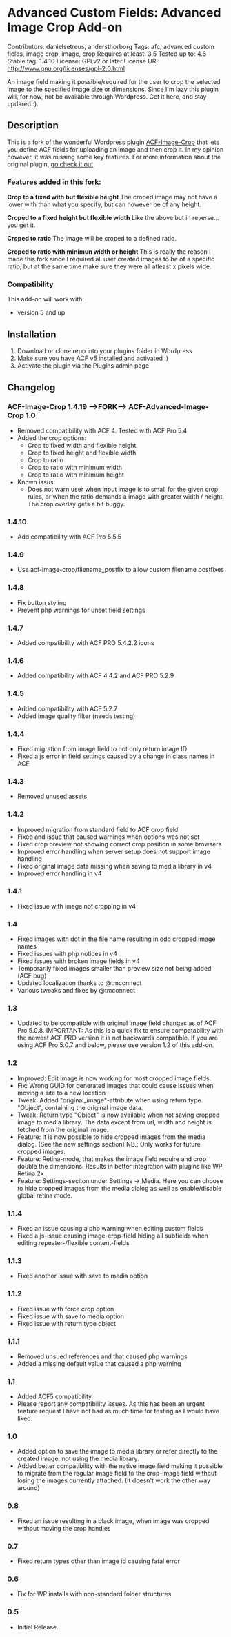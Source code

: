 # Advanced Custom Fields: Advanced Image Crop Add-on #
Contributors: danielsetreus, andersthorborg
Tags: afc, advanced custom fields, image crop, image, crop
Requires at least: 3.5
Tested up to: 4.6
Stable tag: 1.4.10
License: GPLv2 or later
License URI: http://www.gnu.org/licenses/gpl-2.0.html

An image field making it possible/required for the user to crop the selected image to the specified image size or dimensions. Since I'm lazy this plugin will, for now, not be available through Wordpress. Get it here, and stay updared :).

## Description ##
This is a fork of the wonderful Wordpress plugin [ACF-Image-Crop](https://github.com/andersthorborg/ACF-Image-Crop) that lets you define ACF fields for uploading an image and then crop it. In my opinion however, it was missing some key features. For more information about the original plugin, [go check it out](https://github.com/andersthorborg/ACF-Image-Crop).

### Features added in this fork: ###
**Crop to a fixed with but flexible height**
The croped image may not have a lower with than what you specify, but can however be of any height.

**Croped to a fixed height but flexible width**
Like the above but in reverse... you get it. 

**Croped to ratio**
The image will be croped to a defined ratio.

**Croped to ratio with minimun width or height**
This is really the reason I made this fork since I required all user created images to be of a specific ratio, but at the same time make sure they were all atleast x pixels wide. 

### Compatibility ###

This add-on will work with:

* version 5 and up

## Installation ##
1. Download or clone repo into your plugins folder in Wordpress
2. Make sure you have ACF v5 installed and activated :)
2. Activate the plugin via the Plugins admin page

## Changelog ##

### ACF-Image-Crop 1.4.19 -->FORK--> ACF-Advanced-Image-Crop 1.0 ###
* Removed compatibility with ACF 4. Tested with ACF Pro 5.4
* Added the crop options:
    * Crop to fixed width and flexible height
    * Crop to fixed height and flexible width
    * Crop to ratio
    * Crop to ratio with minimum width
    * Crop to ratio with minimum height
* Known issus:
    * Does not warn user when input image is to small for the given crop rules, or when the ratio demands a image with greater width / height. The crop overlay gets a bit buggy. 

### 1.4.10 ###
* Add compatibility with ACF Pro 5.5.5

### 1.4.9 ###
* Use acf-image-crop/filename_postfix to allow custom filename postfixes

### 1.4.8 ###
* Fix button styling
* Prevent php warnings for unset field settings

### 1.4.7 ###
* Added compatibility with ACF PRO 5.4.2.2 icons

### 1.4.6 ###
* Added compatibility with ACF 4.4.2 and ACF PRO 5.2.9

### 1.4.5 ###
* Added compatibility with ACF 5.2.7
* Added image quality filter (needs testing)

### 1.4.4 ###
* Fixed migration from image field to not only return image ID
* Fixed a js error in field settings caused by a change in class names in ACF

### 1.4.3 ###
* Removed unused assets

### 1.4.2 ###
* Improved migration from standard field to ACF crop field
* Fixed and issue that caused warnings when options was not set
* Fixed crop preview not showing correct crop position in some browsers
* Improved error handling when server setup does not support image handling
* Fixed original image data missing when saving to media library in v4
* Improved error handling in v4

### 1.4.1 ###
* Fixed issue with image not cropping in v4

### 1.4 ###
* Fixed images with dot in the file name resulting in odd cropped image names
* Fixed issues with php notices in v4
* Fixed issues with broken image fields in v4
* Temporarily fixed images smaller than preview size not being added (ACF bug)
* Updated localization thanks to @tmconnect
* Various tweaks and fixes by @tmconnect

### 1.3 ###
* Updated to be compatible with original image field changes as of ACF Pro 5.0.8. IMPORTANT: As this is a quick fix to ensure compatability with the newest ACF PRO version it is not backwards compatible. If you are using ACF Pro 5.0.7 and below, please use version 1.2 of this add-on.

### 1.2 ###
* Improved: Edit image is now working for most cropped image fields.
* Fix: Wrong GUID for generated images that could cause issues when moving a site to a new location
* Tweak: Added "original_image"-attribute when using return type "Object", containing the original image data.
* Tweak: Return type "Object" is now available when not saving cropped image to media library. The data except from url, width and height is fetched from the original image.
* Feature: It is now possible to hide cropped images from the media dialog. (See the new settings section) NB.: Only works for future cropped images.
* Feature: Retina-mode, that makes the image field require and crop double the dimensions. Results in better integration with plugins like WP Retina 2x
* Feature: Settings-seciton under Settings -> Media. Here you can choose to hide cropped images from the media dialog as well as enable/disable global retina mode.

### 1.1.4 ###
* Fixed an issue causing a php warning when editing custom fields
* Fixed a js-issue causing image-crop-field hiding all subfields when editing repeater-/flexible content-fields

### 1.1.3 ###
* Fixed another issue with save to media option

### 1.1.2 ###
* Fixed issue with force crop option
* Fixed issue with save to media option
* Fixed issue with return type object

### 1.1.1 ###
* Removed unsued references and that caused php warnings
* Added a missing default value that caused a php warning

### 1.1 ###
* Added ACF5 compatibility.
* Please report any compatibility issues. As this has been an urgent feature request I have not had as much time for testing as I would have liked.

### 1.0 ###
* Added option to save the image to media library or refer directly to the created image, not using the media library.
* Added better compatibility with the native image field making it possible to migrate from the regular image field to the crop-image field without losing the images currently attached. (It doesn't work the other way around)

### 0.8 ###
* Fixed an issue resulting in a black image, when image was cropped without moving the crop handles

### 0.7 ###
* Fixed return types other than image id causing fatal error

### 0.6 ###
* Fix for WP installs with non-standard folder structures

### 0.5 ###
* Initial Release.

